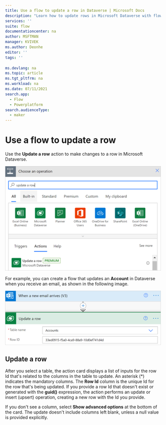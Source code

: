 ```yaml
---
title: Use a flow to update a row in Dataverse | Microsoft Docs
description: "Learn how to update rows in Microsoft Dataverse with flows."
services: ''
suite: flow
documentationcenter: na
author: MSFTMAN
manager: KVIVEK
ms.author: Deonhe
editor: ''
tags: ''

ms.devlang: na
ms.topic: article
ms.tgt_pltfrm: na
ms.workload: na
ms.date: 07/11/2021
search.app: 
  - Flow
  - Powerplatform
search.audienceType: 
  - maker
---
```



# Use a flow to update a row

Use the **Update a row** action to make changes to a row in Microsoft Dataverse.

![Image that displays the Update a row action.](../media/update-row/update-row-action.png)

For example, you can create a flow that updates an **Account** in Dataverse when you receive an email, as shown in the following image.

![Image that shows a flow that updates a row when an email arrives.](../media/update-row/update-row-new-email.png)

## Update a row 

After you select a table, the action card displays a list of inputs for the row Id that's related to the columns in the table to update. An asterisk (\*) indicates the mandatory columns. The **Row Id** column is the unique Id for the row that's being updated. If you provide a row Id that doesn't exist or generated with the **guid()** expression, the action performs an update or insert (upsert) operation, creating a new row with the Id you provide. 

If you don't see a column, select **Show advanced options** at the bottom of the card. The update doesn't include columns left blank, unless a null value is provided explicitly.
